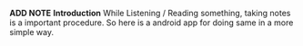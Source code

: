 **ADD NOTE**
**Introduction**
While Listening / Reading something, taking notes is a important procedure.
So here is a android app for doing same in a more simple way.

 
